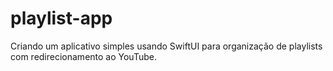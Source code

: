 # playlist-app
Criando um aplicativo simples usando SwiftUI para organização de playlists com redirecionamento ao YouTube.
